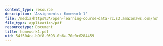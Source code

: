 ```yaml
---
content_type: resource
description: 'Assignments: Homework-1'
file: /media/https%3A/open-learning-course-data-rc.s3.amazonaws.com/hst-952-computing-for-biomedical-scientists-fall-2002/54f504cab9f803930b6a70e0c0284459_homework1.pdf
file_type: application/pdf
resourcetype: Document
title: homework1.pdf
uid: 54f504ca-b9f8-0393-0b6a-70e0c0284459
---
```

